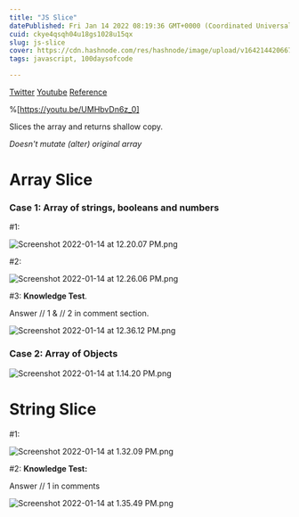 ```yaml
---
title: "JS Slice"
datePublished: Fri Jan 14 2022 08:19:36 GMT+0000 (Coordinated Universal Time)
cuid: ckye4qsqh04u18gs1028u15qx
slug: js-slice
cover: https://cdn.hashnode.com/res/hashnode/image/upload/v1642144206674/WYgn6u8Bg.png
tags: javascript, 100daysofcode

---
```


[Twitter](https://twitter.com/urstrulyvishwak/status/1481903973598904322?s=20)  [Youtube](https://youtu.be/UMHbvDn6z_0)  [Reference](https://developer.mozilla.org/en-US/docs/Web/JavaScript/Reference/Global_Objects/Array/slice) 


%[https://youtu.be/UMHbvDn6z_0]

 
Slices the array and returns shallow copy.

*Doesn't mutate (alter) original array*

# Array Slice

### Case 1: Array of strings, booleans and numbers
#1:

![Screenshot 2022-01-14 at 12.20.07 PM.png](https://cdn.hashnode.com/res/hashnode/image/upload/v1642144238658/tLPa1C-o-.png)

#2:

![Screenshot 2022-01-14 at 12.26.06 PM.png](https://cdn.hashnode.com/res/hashnode/image/upload/v1642144247515/kxsAC-F6q.png)

#3: **Knowledge Test**.

Answer // 1 & // 2 in comment section.

![Screenshot 2022-01-14 at 12.36.12 PM.png](https://cdn.hashnode.com/res/hashnode/image/upload/v1642144261563/zH_uBsHRc.png)

### Case 2: Array of Objects

![Screenshot 2022-01-14 at 1.14.20 PM.png](https://cdn.hashnode.com/res/hashnode/image/upload/v1642146330474/PX2MZp68Q.png)

# String Slice

#1:

![Screenshot 2022-01-14 at 1.32.09 PM.png](https://cdn.hashnode.com/res/hashnode/image/upload/v1642147618725/sU_mGbar0.png)

#2: **Knowledge Test:**

Answer // 1 in comments

![Screenshot 2022-01-14 at 1.35.49 PM.png](https://cdn.hashnode.com/res/hashnode/image/upload/v1642147640440/OgKlyxDia.png)

